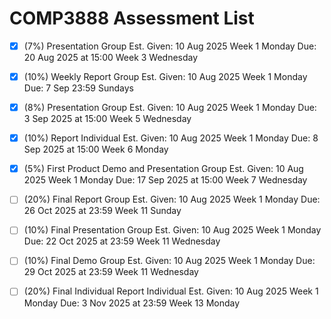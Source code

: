 # COMP3888 Assessment List

- [x] (7%) Presentation
      Group
      Est. Given: 10 Aug 2025 Week 1 Monday
      Due: 20 Aug 2025 at 15:00 Week 3 Wednesday

- [x] (10%) Weekly Report
      Group
      Est. Given: 10 Aug 2025 Week 1 Monday
      Due: 7 Sep 23:59 Sundays

- [x] (8%) Presentation
      Group
      Est. Given: 10 Aug 2025 Week 1 Monday
      Due: 3 Sep 2025 at 15:00 Week 5 Wednesday

- [x] (10%) Report
      Individual
      Est. Given: 10 Aug 2025 Week 1 Monday
      Due: 8 Sep 2025 at 15:00 Week 6 Monday

- [x] (5%) First Product Demo and Presentation
      Group
      Est. Given: 10 Aug 2025 Week 1 Monday
      Due: 17 Sep 2025 at 15:00 Week 7 Wednesday

- [ ] (20%) Final Report
      Group
      Est. Given: 10 Aug 2025 Week 1 Monday
      Due: 26 Oct 2025 at 23:59 Week 11 Sunday
- [ ] (10%) Final Presentation
      Group
      Est. Given: 10 Aug 2025 Week 1 Monday
      Due: 22 Oct 2025 at 23:59 Week 11 Wednesday

- [ ] (10%) Final Demo
      Group
      Est. Given: 10 Aug 2025 Week 1 Monday
      Due: 29 Oct 2025 at 23:59 Week 11 Wednesday

- [ ] (20%) Final Individual Report
      Individual
      Est. Given: 10 Aug 2025 Week 1 Monday
      Due: 3 Nov 2025 at 23:59 Week 13 Monday
